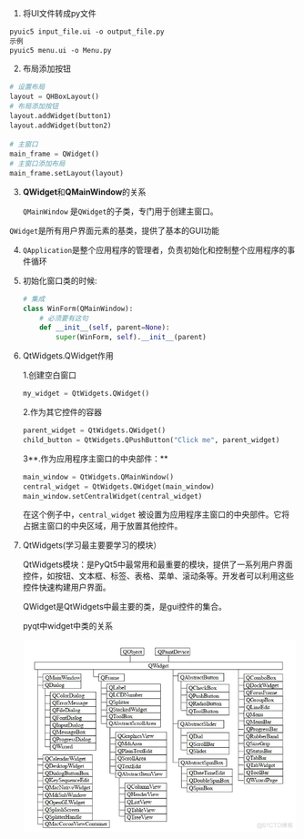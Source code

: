 1. 将UI文件转成py文件

```
pyuic5 input_file.ui -o output_file.py
示例
pyuic5 menu.ui -o Menu.py
```



2.  布局添加按钮

```python
# 设置布局
layout = QHBoxLayout()
# 布局添加按钮
layout.addWidget(button1)
layout.addWidget(button2)

# 主窗口
main_frame = QWidget()
# 主窗口添加布局
main_frame.setLayout(layout)
```



3. **QWidget**和**QMainWindow**的关系

   `QMainWindow` 是`QWidget`的子类，专门用于创建主窗口。

​       `QWidget`是所有用户界面元素的基类，提供了基本的GUI功能



4. `QApplication`是整个应用程序的管理者，负责初始化和控制整个应用程序的事件循环



5. 初始化窗口类的时候:

   ```python
   # 集成
   class WinForm(QMainWindow):
       # 必须要有这句
       def __init__(self, parent=None):
           super(WinForm, self).__init__(parent)
   ```



6. QtWidgets.QWidget作用

   1.创建空白窗口

   ```python
   my_widget = QtWidgets.QWidget()
   ```

   2.作为其它控件的容器

   ```python
   parent_widget = QtWidgets.QWidget()
   child_button = QtWidgets.QPushButton("Click me", parent_widget)
   ```

   3**.作为应用程序主窗口的中央部件：**

   ```python
   main_window = QtWidgets.QMainWindow()
   central_widget = QtWidgets.QWidget(main_window)
   main_window.setCentralWidget(central_widget)
   ```

   在这个例子中，`central_widget` 被设置为应用程序主窗口的中央部件。它将占据主窗口的中央区域，用于放置其他控件。



7. QtWidgets(学习最主要要学习的模块）

   QtWidgets模块：是PyQt5中最常用和最重要的模块，提供了一系列用户界面控件，如按钮、文本框、标签、表格、菜单、滚动条等。开发者可以利用这些控件快速构建用户界面。

   QWidget是QtWidgets中最主要的类，是gui控件的集合。

   pyqt中widget中类的关系

   ![pyqt_widgets](./img/pytqt_widgets.webp)